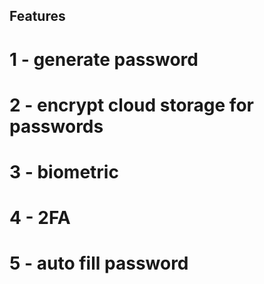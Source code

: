 ## Features
# 1 - generate password
# 2 - encrypt cloud storage for passwords
# 3 - biometric 
# 4 - 2FA
# 5 - auto fill password